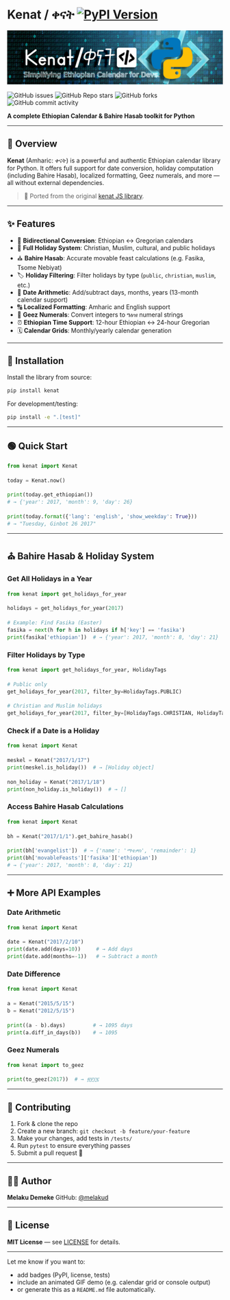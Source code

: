 # Kenat / ቀናት [![PyPI Version](https://img.shields.io/pypi/v/kenat)](https://pypi.org/project/kenat/)

![banner](https://raw.githubusercontent.com/MelakuDemeke/kenat_py/master/assets/img/py_banner.png)

![GitHub issues](https://img.shields.io/github/issues/MelakuDemeke/kenat_py)
![GitHub Repo stars](https://img.shields.io/github/stars/MelakuDemeke/kenat_py?logo=github&style=flat)
![GitHub forks](https://img.shields.io/github/forks/MelakuDemeke/kenat_py?logo=github&style=falt)
![GitHub commit activity](https://img.shields.io/github/commit-activity/m/MelakuDemeke/kenat_py?logo=github)


**A complete Ethiopian Calendar & Bahire Hasab toolkit for Python**

---

## 📌 Overview

**Kenat** (Amharic: ቀናት) is a powerful and authentic Ethiopian calendar library for Python. It offers full support for date conversion, holiday computation (including Bahire Hasab), localized formatting, Geez numerals, and more — all without external dependencies.

> 🚀 Ported from the original [kenat JS library](https://github.com/melaku/kenat).

---

## ✨ Features

* 🔄 **Bidirectional Conversion**: Ethiopian ↔ Gregorian calendars
* 📅 **Full Holiday System**: Christian, Muslim, cultural, and public holidays
* ⛪ **Bahire Hasab**: Accurate movable feast calculations (e.g. Fasika, Tsome Nebiyat)
* 🏷️ **Holiday Filtering**: Filter holidays by type (`public`, `christian`, `muslim`, etc.)
* 📆 **Date Arithmetic**: Add/subtract days, months, years (13-month calendar support)
* 🔠 **Localized Formatting**: Amharic and English support
* 🔢 **Geez Numerals**: Convert integers to ግዕዝ numeral strings
* ⏰ **Ethiopian Time Support**: 12-hour Ethiopian ↔ 24-hour Gregorian
* 🗓️ **Calendar Grids**: Monthly/yearly calendar generation

---

## 🚀 Installation

Install the library from source:

```bash
pip install kenat
```

For development/testing:

```bash
pip install -e ".[test]"
```

---

## 🟢 Quick Start

```python
from kenat import Kenat

today = Kenat.now()

print(today.get_ethiopian())
# → {'year': 2017, 'month': 9, 'day': 26}

print(today.format({'lang': 'english', 'show_weekday': True}))
# → "Tuesday, Ginbot 26 2017"
```

---

## ⛪ Bahire Hasab & Holiday System

### Get All Holidays in a Year

```python
from kenat import get_holidays_for_year

holidays = get_holidays_for_year(2017)

# Example: Find Fasika (Easter)
fasika = next(h for h in holidays if h['key'] == 'fasika')
print(fasika['ethiopian'])  # → {'year': 2017, 'month': 8, 'day': 21}
```

### Filter Holidays by Type

```python
from kenat import get_holidays_for_year, HolidayTags

# Public only
get_holidays_for_year(2017, filter_by=HolidayTags.PUBLIC)

# Christian and Muslim holidays
get_holidays_for_year(2017, filter_by=[HolidayTags.CHRISTIAN, HolidayTags.MUSLIM])
```

### Check if a Date is a Holiday

```python
from kenat import Kenat

meskel = Kenat("2017/1/17")
print(meskel.is_holiday())  # → [Holiday object]

non_holiday = Kenat("2017/1/18")
print(non_holiday.is_holiday())  # → []
```

### Access Bahire Hasab Calculations

```python
from kenat import Kenat

bh = Kenat("2017/1/1").get_bahire_hasab()

print(bh['evangelist'])  # → {'name': 'ማቴዎስ', 'remainder': 1}
print(bh['movableFeasts']['fasika']['ethiopian'])
# → {'year': 2017, 'month': 8, 'day': 21}
```

---

## ➕ More API Examples

### Date Arithmetic

```python
from kenat import Kenat

date = Kenat("2017/2/10")
print(date.add(days=10))     # → Add days
print(date.add(months=-1))   # → Subtract a month
```

### Date Difference

```python
from kenat import Kenat

a = Kenat("2015/5/15")
b = Kenat("2012/5/15")

print((a - b).days)         # → 1095 days
print(a.diff_in_days(b))    # → 1095
```

### Geez Numerals

```python
from kenat import to_geez

print(to_geez(2017))  # → ፳፻፲፯
```

---

## 🧱 Contributing

1. Fork & clone the repo
2. Create a new branch: `git checkout -b feature/your-feature`
3. Make your changes, add tests in `/tests/`
4. Run `pytest` to ensure everything passes
5. Submit a pull request 🚀

---

## 👨‍💻 Author

**Melaku Demeke**
GitHub: [@melakud](https://github.com/melakud)

---

## 📄 License

**MIT License** — see [LICENSE](./LICENSE) for details.

---

Let me know if you want to:

* add badges (PyPI, license, tests)
* include an animated GIF demo (e.g. calendar grid or console output)
* or generate this as a `README.md` file automatically.
